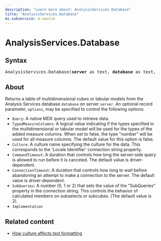 ```yaml
---
description: "Learn more about: AnalysisServices.Database"
title: "AnalysisServices.Database"
ms.subservice: m-source
---
```

# AnalysisServices.Database

## Syntax

<pre>
AnalysisServices.Database(<b>server</b> as text, <b>database</b> as text, optional <b>options</b> as nullable record) as table
</pre>

## About

Returns a table of multidimensional cubes or tabular models from the Analysis Services database `database` on server `server`. An optional record parameter, `options`, may be specified to control the following options:

* `Query`: A native MDX query used to retrieve data.
* `TypedMeasureColumns`: A logical value indicating if the types specified in the multidimensional or tabular model will be used for the types of the added measure columns. When set to false, the type "number" will be used for all measure columns. The default value for this option is false.
* `Culture`: A culture name specifying the culture for the data. This corresponds to the 'Locale Identifier' connection string property.
* `CommandTimeout`: A duration that controls how long the server-side query is allowed to run before it is canceled. The default value is driver-dependent.
* `ConnectionTimeout`: A duration that controls how long to wait before abandoning an attempt to make a connection to the server. The default value is driver-dependent.
* `SubQueries`: A number (0, 1 or 2) that sets the value of the "SubQueries" property in the connection string. This controls the behavior of calculated members on subselects or subcubes. (The default value is 2).
* `Implementation`

## Related content

* [How culture affects text formatting](how-culture-affects-text-formatting.md)
